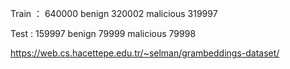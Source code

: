Train ： 640000
      benign       320002
      malicious    319997

Test : 159997
      benign       79999
      malicious    79998

https://web.cs.hacettepe.edu.tr/~selman/grambeddings-dataset/